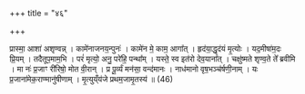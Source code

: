 +++
title = "४६"

+++

प्रास्मा॒ आशा॑ अशृण्वन्न् । कामे॑नाजनय॒न्पुनः॑ । कामे॑न मे॒ काम॒ आगा᳚त् । हृद॑या॒द्धृद॑यं मृ॒त्योः । यद॒मीषा॑म॒दः प्रि॒यम् । तदैतूप॒माम॒भि । परं॑ मृत्यो॒ अनु॒ परे॑हि॒ पन्था᳚म् । यस्ते॒ स्व इत॑रो देव॒याना᳚त् । चक्षु॑ष्मते शृण्व॒ते ते᳚ ब्रवीमि । मा नः॑ प्र॒जाꣳ री॑रिषो॒ मोत वी॒रान् । प्र पू॒र्व्यं मन॑सा॒ वन्द॑मानः । नाध॑मानो वृष॒भञ्च॑र्षणी॒नाम् । यः प्र॒जाना॑मेक॒राण्मानु॑षीणाम् । मृ॒त्युय्ँय॑जे प्रथम॒जामृ॒तस्य॑ ॥ (46)  
